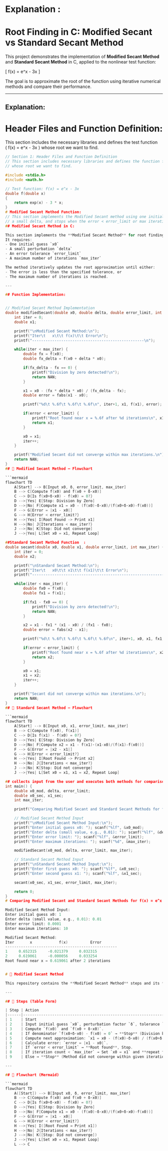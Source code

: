 

# Explanation :
# Root Finding in C: Modified Secant vs Standard Secant Method

This project demonstrates the implementation of **Modified Secant Method** and **Standard Secant Method** in C, applied to the nonlinear test function:

\[
f(x) = e^x - 3x
\]

The goal is to approximate the root of the function using iterative numerical methods and compare their performance.

---

## Explanation:


# Header Files and Function Definition:

This section includes the necessary libraries and defines the test function  
\( f(x) = e^x - 3x \) whose root we want to find.

```c
// Section 1: Header Files and Function Definition
// This section includes necessary libraries and defines the function f(x)
// whose root we want to find.

#include <stdio.h>
#include <math.h>

// Test function: f(x) = e^x - 3x
double f(double x)
{
    return exp(x) - 3 * x;
}
# Modified Secant Method Function:
// This section implements the Modified Secant method using one initial guess,
// a small delta, and stops when the error < error_limit or max iterations are reached.
## Modified Secant Method in C:

This section implements the **Modified Secant Method** for root finding.  
It requires:
- One initial guess `x0`
- A small perturbation `delta`
- An error tolerance `error_limit`
- A maximum number of iterations `max_iter`

The method iteratively updates the root approximation until either:
- The error is less than the specified tolerance, or  
- The maximum number of iterations is reached.

---

## Function Implementation:


// Modified Secant Method Implementation
double modifiedSecant(double x0, double delta, double error_limit, int max_iter) {
    int iter = 0;
    double x1;

    printf("\nModified Secant Method:\n");
    printf("Iter\t   x\t\t f(x)\t\t Error\n");
    printf("--------------------------------------------------\n");

    while(iter < max_iter) {
        double fx = f(x0);
        double fx_delta = f(x0 + delta * x0);

        if(fx_delta - fx == 0) {
            printf("Division by zero detected!\n");
            return NAN;
        }

        x1 = x0 - (fx * delta * x0) / (fx_delta - fx);
        double error = fabs(x1 - x0);

        printf("%d\t %.6f\t %.6f\t %.6f\n", iter+1, x1, f(x1), error);

        if(error < error_limit) {
            printf("Root found near x = %.6f after %d iterations\n", x1, iter+1);
            return x1;
        }

        x0 = x1;
        iter++;
    }

    printf("Modified Secant did not converge within max iterations.\n");
    return NAN;
}  
## 🔄 Modified Secant Method – Flowchart

```mermaid
flowchart TD
    A[Start] --> B[Input x0, δ, error_limit, max_iter]
    B --> C[Compute f(x0) and f(x0 + δ·x0)]
    C --> D{Is f(x0+δ·x0) - f(x0) = 0?}
    D -->|Yes| E[Stop: Division by Zero]
    D -->|No| F[Compute x1 = x0 - (f(x0)·δ·x0)/(f(x0+δ·x0)-f(x0))]
    F --> G[Error = |x1 - x0|]
    G --> H{Error < error_limit?}
    H -->|Yes| I[Root Found -> Print x1]
    H -->|No| J{Iterations < max_iter?}
    J -->|No| K[Stop: Did not converge]
    J -->|Yes| L[Set x0 = x1, Repeat Loop]

##Standard Secant Method Function  :
double secant(double x0, double x1, double error_limit, int max_iter) {
    int iter = 0;
    double x2;

    printf("\nStandard Secant Method:\n");
    printf("Iter\t   x0\t\t x1\t\t f(x1)\t\t Error\n");
    printf("-----------------------------------------------------------\n");

    while(iter < max_iter) {
        double fx0 = f(x0);
        double fx1 = f(x1);

        if(fx1 - fx0 == 0) {
            printf("Division by zero detected!\n");
            return NAN;
        }

        x2 = x1 - fx1 * (x1 - x0) / (fx1 - fx0);
        double error = fabs(x2 - x1);

        printf("%d\t %.6f\t %.6f\t %.6f\t %.6f\n", iter+1, x0, x1, fx1, error);

        if(error < error_limit) {
            printf("Root found near x = %.6f after %d iterations\n", x2, iter+1);
            return x2;
        }

        x0 = x1;
        x1 = x2;
        iter++;
    }

    printf("Secant did not converge within max iterations.\n");
    return NAN;
} 
## 🔄 Standard Secant Method – Flowchart

```mermaid
flowchart TD
    A[Start] --> B[Input x0, x1, error_limit, max_iter]
    B --> C[Compute f(x0), f(x1)]
    C --> D{Is f(x1) - f(x0) = 0?}
    D -->|Yes| E[Stop: Division by Zero]
    D -->|No| F[Compute x2 = x1 - f(x1)·(x1-x0)/(f(x1)-f(x0))]
    F --> G[Error = |x2 - x1|]
    G --> H{Error < error_limit?}
    H -->|Yes| I[Root Found -> Print x2]
    H -->|No| J{Iterations < max_iter?}
    J -->|No| K[Stop: Did not converge]
    J -->|Yes| L[Set x0 = x1, x1 = x2, Repeat Loop]

## collects input from the user and executes both methods for comparison:
int main() {
    double x0_mod, delta, error_limit;
    double x0_sec, x1_sec;
    int max_iter;

    printf("Comparing Modified Secant and Standard Secant Methods for f(x) = e^x - 3x\n");

    // Modified Secant Method Input
    printf("\nModified Secant Method Input:\n");
    printf("Enter initial guess x0: "); scanf("%lf", &x0_mod);
    printf("Enter delta (small value, e.g., 0.01): "); scanf("%lf", &delta);
    printf("Enter error limit: "); scanf("%lf", &error_limit);
    printf("Enter maximum iterations: "); scanf("%d", &max_iter);

    modifiedSecant(x0_mod, delta, error_limit, max_iter);

    // Standard Secant Method Input
    printf("\nStandard Secant Method Input:\n");
    printf("Enter first guess x0: "); scanf("%lf", &x0_sec);
    printf("Enter second guess x1: "); scanf("%lf", &x1_sec);

    secant(x0_sec, x1_sec, error_limit, max_iter);

    return 0;
}
# Comparing Modified Secant and Standard Secant Methods for f(x) = e^x - 3x:

Modified Secant Method Input:
Enter initial guess x0: 1
Enter delta (small value, e.g., 0.01): 0.01
Enter error limit: 0.0001
Enter maximum iterations: 10

Modified Secant Method:
Iter       x            f(x)          Error
--------------------------------------------------
1     0.652315     -0.021379     0.032315
2     0.619061     -0.000056     0.033254
Root found near x = 0.619061 after 2 iterations


# 🔄 Modified Secant Method

This repository contains the **Modified Secant Method** steps and its **flowchart** implemented using Markdown + Mermaid.

---

## 📌 Steps (Table Form)

| Step | Action                                                                 |
|------|------------------------------------------------------------------------|
| 1    | Start                                                                  |
| 2    | Input initial guess `x0`, perturbation factor `δ`, tolerance `error_limit`, and maximum iterations `max_iter`. |
| 3    | Compute `f(x0)` and `f(x0 + δ·x0)`.                                    |
| 4    | If denominator `f(x0+δ·x0) - f(x0) = 0` → **Stop** (Division by Zero). |
| 5    | Compute next approximation: `x1 = x0 - (f(x0)·δ·x0) / (f(x0+δ·x0) - f(x0))`. |
| 6    | Calculate error: `error = |x1 - x0|`.                                  |
| 7    | If `error < error_limit` → **Root found**, Stop.                       |
| 8    | If iteration count < `max_iter` → Set `x0 = x1` and **repeat from Step 3**. |
| 9    | Else → **Stop** (Method did not converge within given iterations).     |

---

## 📌 Flowchart (Mermaid)

```mermaid
flowchart TD
    A([Start]) --> B[Input x0, δ, error_limit, max_iter]
    B --> C[Compute f(x0) and f(x0 + δ·x0)]
    C --> D{Is f(x0+δ·x0) - f(x0) = 0?}
    D -->|Yes| E[Stop: Division by Zero]
    D -->|No| F[Compute x1 = x0 - (f(x0)·δ·x0)/(f(x0+δ·x0)-f(x0))]
    F --> G[Error = |x1 - x0|]
    G --> H{Error < error_limit?}
    H -->|Yes| I([Root Found → Print x1])
    H -->|No| J{Iterations < max_iter?}
    J -->|No| K([Stop: Did not converge])
    J -->|Yes| L[Set x0 = x1, Repeat Loop]
    L --> C

 



	​

 





